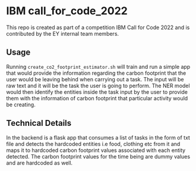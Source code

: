 # IBM call_for_code_2022

This repo is created as part of a competition IBM Call for Code 2022 and is contributed by the EY internal team members.


## Usage 
Running `create_co2_footprint_estimator.sh` will train and run a simple app that would provide the information regarding 
the carbon footprint that the user would be leaving behind when carrying out a task. The input will be raw text and it will be
the task the user is going to perform. The NER model would then identify the entities inside the task input by the user
to provide them with the information of carbon footprint that particular activity would be creating.

## Technical Details

In the backend is a flask app that consumes a list of tasks in the form of txt file and detects the hardcoded entities i.e food,
clothing etc from it and maps it to hardcoded carbon footprint values associated with each entity detected. The carbon
footprint values for the time being are dummy values and are hardcoded as well.
